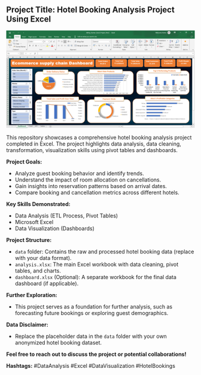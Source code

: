 ##  Project Title: Hotel Booking Analysis Project Using Excel

![Hotel Booking Analysis Project Using Excel.png](https://github.com/meabhaykr/Unraveling-Supply-Chain-using-Excel/blob/main/Unraveling%20Supply%20Chain%20using%20Excel.png)

This repository showcases a comprehensive hotel booking analysis project completed in Excel. The project highlights data analysis, data cleaning, transformation, visualization skills using pivot tables and dashboards.

**Project Goals:**

* Analyze guest booking behavior and identify trends.
* Understand the impact of room allocation on cancellations.
* Gain insights into reservation patterns based on arrival dates.
* Compare booking and cancellation metrics across different hotels.

**Key Skills Demonstrated:**

* Data Analysis (ETL Process, Pivot Tables)
* Microsoft Excel
* Data Visualization (Dashboards)

**Project Structure:**

* `data` folder: Contains the raw and processed hotel booking data (replace with your data format).
* `analysis.xlsx`: The main Excel workbook with data cleaning, pivot tables, and charts.
* `dashboard.xlsx` (Optional): A separate workbook for the final data dashboard (if applicable).

**Further Exploration:**

* This project serves as a foundation for further analysis, such as forecasting future bookings or exploring guest demographics.

**Data Disclaimer:**

* Replace the placeholder data in the `data` folder with your own anonymized hotel booking dataset.

**Feel free to reach out to discuss the project or potential collaborations!**

**Hashtags:** #DataAnalysis #Excel #DataVisualization #HotelBookings
